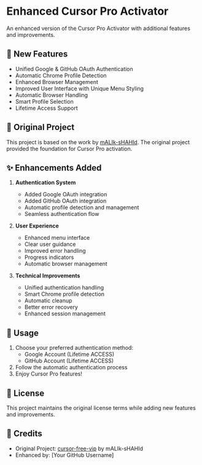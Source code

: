 # Enhanced Cursor Pro Activator

An enhanced version of the Cursor Pro Activator with additional features and improvements.

## 🌟 New Features

- Unified Google & GitHub OAuth Authentication
- Automatic Chrome Profile Detection
- Enhanced Browser Management
- Improved User Interface with Unique Menu Styling
- Automatic Browser Handling
- Smart Profile Selection
- Lifetime Access Support

## 🔄 Original Project

This project is based on the work by [mALIk-sHAHId](https://github.com/yeongpin/cursor-free-vip). The original project provided the foundation for Cursor Pro activation.

## ✨ Enhancements Added

1. **Authentication System**
   - Added Google OAuth integration
   - Added GitHub OAuth integration
   - Automatic profile detection and management
   - Seamless authentication flow

2. **User Experience**
   - Enhanced menu interface
   - Clear user guidance
   - Improved error handling
   - Progress indicators
   - Automatic browser management

3. **Technical Improvements**
   - Unified authentication handling
   - Smart Chrome profile detection
   - Automatic cleanup
   - Better error recovery
   - Enhanced session management

## 🚀 Usage

1. Choose your preferred authentication method:
   - Google Account (Lifetime ACCESS)
   - GitHub Account (Lifetime ACCESS)
2. Follow the automatic authentication process
3. Enjoy Cursor Pro features!

## 📝 License

This project maintains the original license terms while adding new features and improvements.

## 🙏 Credits

- Original Project: [cursor-free-vip](https://github.com/yeongpin/cursor-free-vip) by mALIk-sHAHId
- Enhanced by: [Your GitHub Username]

